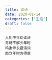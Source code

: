 ```yaml
---
title: 读诗
date: 2020-01-14
categories: ['生活']
draft: false
---
```


```
人到中年劝读诗
背诗不解少年时
鸣谢师长授诗词
而立年时方得意
```
